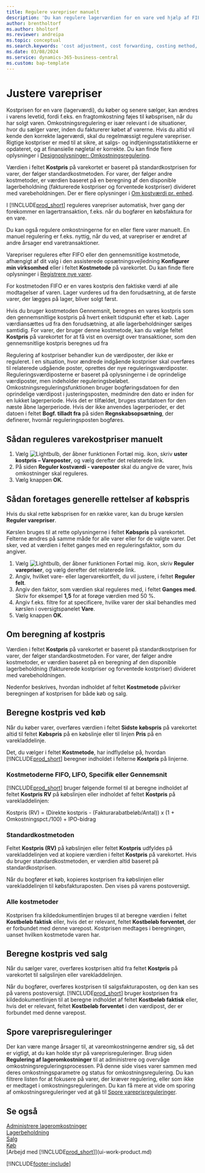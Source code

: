 ```yaml
---
title: Regulere varepriser manuelt
description: 'Du kan regulere lagerværdien for en vare ved hjælp af FIFO eller gennemsnitlige kostmetoder, f.eks., når varepriser ændres af andre årsager end transaktioner.'
author: brentholtorf
ms.author: bholtorf
ms.reviewer: andreipa
ms.topic: conceptual
ms.search.keywords: 'cost adjustment, cost forwarding, costing method, inventory valuation, costing'
ms.date: 03/08/2024
ms.service: dynamics-365-business-central
ms.custom: bap-template
---
```

# <a name="adjust-item-costs"></a>Justere varepriser

Kostprisen for en vare (lagerværdi), du køber og senere sælger, kan ændres i varens levetid, fordi f.eks. en fragtomkostning føjes til købsprisen, når du har solgt varen. Omkostningsregulering er især relevant i de situationer, hvor du sælger varer, inden du fakturerer købet af varerne. Hvis du altid vil kende den korrekte lagerværdi, skal du regelmæssigt regulere varepriser. Rigtige kostpriser er med til at sikre, at salgs- og indtjeningsstatistikkerne er opdateret, og at finansielle nøgletal er korrekte. Du kan finde flere oplysninger i [Designoplysninger: Omkostningsregulering](design-details-cost-adjustment.md).

Værdien i feltet **Kostpris** på varekortet er baseret på standardkostprisen for varer, der følger standardkostmetoden. For varer, der følger andre kostmetoder, er værdien baseret på en beregning af den disponible lagerbeholdning (fakturerede kostpriser og forventede kostpriser) divideret med varebeholdningen. Der er flere oplysninger i [Om kostværdi pr. enhed](inventory-how-adjust-item-costs.md#understanding-unit-cost-calculation).

I [!INCLUDE[prod_short](includes/prod_short.md)] reguleres varepriser automatisk, hver gang der forekommer en lagertransaktion, f.eks. når du bogfører en købsfaktura for en vare.

Du kan også regulere omkostningerne for en eller flere varer manuelt. En manuel regulering er f.eks. nyttig, når du ved, at varepriser er ændret af andre årsager end varetransaktioner.

Varepriser reguleres efter FIFO eller den gennemsnitlige kostmetode, afhængigt af dit valg i den assisterede opsætningsvejledning **Konfigurer min virksomhed** eller i feltet **Kostmetode** på varekortet. Du kan finde flere oplysninger i [Registrere nye varer](inventory-how-register-new-items.md).  

For kostmetoden FIFO er en vares kostpris den faktiske værdi af alle modtagelser af varen. Lager vurderes ud fra den forudsætning, at de første varer, der lægges på lager, bliver solgt først.

Hvis du bruger kostmetoden Gennemsnit, beregnes en vares kostpris som den gennemsnitlige kostpris på hvert enkelt tidspunkt efter et køb. Lager værdiansættes ud fra den forudsætning, at alle lagerbeholdninger sælges samtidig. For varer, der bruger denne kostmetode, kan du vælge feltet **Kostpris** på varekortet for at få vist en oversigt over transaktioner, som den gennemsnitlige kostpris beregnes ud fra

Regulering af kostpriser behandler kun de værdiposter, der ikke er reguleret. I en situation, hvor ændrede indgående kostpriser skal overføres til relaterede udgående poster, oprettes der nye reguleringsværdiposter. Reguleringsværdiposterne er baseret på oplysningerne i de oprindelige værdiposter, men indeholder reguleringsbeløbet. Omkostningsreguleringsfunktionen bruger bogføringsdatoen for den oprindelige værdipost i justeringsposten, medmindre den dato er inden for en lukket lagerperiode. Hvis det er tilfældet, bruges startdatoen for den næste åbne lagerperiode. Hvis der ikke anvendes lagerperioder, er det datoen i feltet **Bogf. tilladt fra** på siden **Regnskabsopsætning**, der definerer, hvornår reguleringsposten bogføres.

## <a name="to-adjust-item-costs-manually"></a>Sådan reguleres varekostpriser manuelt

1. Vælg ![Lightbulb, der åbner funktionen Fortæl mig.](media/ui-search/search_small.png "Fortæl mig, hvad du vil foretage dig") ikon, skriv **uster kostpris – Vareposter**, og vælg derefter det relaterede link.
2. På siden **Reguler kostværdi - vareposter** skal du angive de varer, hvis omkostninger skal reguleres.
3. Vælg knappen **OK**.

## <a name="to-make-general-changes-in-the-direct-unit-cost"></a>Sådan foretages generelle rettelser af købspris

Hvis du skal rette købsprisen for en række varer, kan du bruge kørslen **Reguler varepriser**.  

Kørslen bruges til at rette oplysningerne i feltet **Købspris** på varekortet. Felterne ændres på samme måde for alle varer eller for de valgte varer. Det sker, ved at værdien i feltet ganges med en reguleringsfaktor, som du angiver.  

1. Vælg ![Lightbulb, der åbner funktionen Fortæl mig.](media/ui-search/search_small.png "Fortæl mig, hvad du vil foretage dig") ikon, skriv **Reguler varepriser**, og vælg derefter det relaterede link.  
2. Angiv, hvilket vare- eller lagervarekortfelt, du vil justere, i feltet **Reguler felt**.  
3. Angiv den faktor, som værdien skal reguleres med, i feltet **Ganges med**. Skriv for eksempel **1,5** for at forøge værdien med 50 %.  
4. Angiv f.eks. filtre for at specificere, hvilke varer der skal behandles med kørslen i oversigtspanelet **Vare**.  
5. Vælg knappen **OK**.  

## <a name="understanding-unit-cost-calculation"></a>Om beregning af kostpris

Værdien i feltet **Kostpris** på varekortet er baseret på standardkostprisen for varer, der følger standardkostmetoden. For varer, der følger andre kostmetoder, er værdien baseret på en beregning af den disponible lagerbeholdning (fakturerede kostpriser og forventede kostpriser) divideret med varebeholdningen.  

Nedenfor beskrives, hvordan indholdet af feltet **Kostmetode** påvirker beregningen af kostprisen for både køb og salg.  

## <a name="unit-cost-calculation-for-purchases"></a>Beregne kostpris ved køb

Når du køber varer, overføres værdien i feltet **Sidste købspris** på varekortet altid til feltet **Købspris** på en købslinje eller til linjen **Pris** på en varekladdelinje.  

Det, du vælger i feltet **Kostmetode**, har indflydelse på, hvordan [!INCLUDE[prod_short](includes/prod_short.md)] beregner indholdet i felterne **Kostpris** på linjerne.  

### <a name="fifo-lifo-specific-or-average-costing-methods"></a>Kostmetoderne FIFO, LIFO, Specifik eller Gennemsnit

[!INCLUDE[prod_short](includes/prod_short.md)] bruger følgende formel til at beregne indholdet af feltet **Kostpris RV** på købslinjen eller indholdet af feltet **Kostpris** på varekladdelinjen:  

Kostpris (RV) = (Direkte kostpris - (Fakturarabatbeløb/Antal)) x (1 + Omkostningspct./100) + IPO-bidrag  

### <a name="standard-costing-method"></a>Standardkostmetoden

Feltet **Kostpris (RV)** på købslinjen eller feltet **Kostpris** udfyldes på varekladdelinjen ved at kopiere værdien i feltet **Kostpris** på varekortet. Hvis du bruger standardkostmetoden, er værdien altid baseret på standardkostprisen.  

Når du bogfører et køb, kopieres kostprisen fra købslinjen eller varekladdelinjen til købsfakturaposten. Den vises på varens postoversigt.  

### <a name="all-costing-methods"></a>Alle kostmetoder

Kostprisen fra kildedokumentlinjen bruges til at beregne værdien i feltet **Kostbeløb faktisk** eller, hvis det er relevant, feltet **Kostbeløb forventet**, der er forbundet med denne varepost. Kostprisen medtages i beregningen, uanset hvilken kostmetode varen har.  

## <a name="unit-cost-calculation-for-sales"></a>Beregne kostpris ved salg

Når du sælger varer, overføres kostprisen altid fra feltet **Kostpris** på varekortet til salgslinjen eller varekladdelinjen.  

Når du bogfører, overføres kostprisen til salgsfakturaposten, og den kan ses på varens postoversigt. [!INCLUDE[prod_short](includes/prod_short.md)] bruger kostprisen fra kildedokumentlinjen til at beregne indholdet af feltet **Kostbeløb faktisk** eller, hvis det er relevant, feltet **Kostbeløb forventet** i den værdipost, der er forbundet med denne varepost.  

## <a name="track-item-cost-adjustments"></a>Spore vareprisreguleringer

Der kan være mange årsager til, at vareomkostningerne ændrer sig, så det er vigtigt, at du kan holde styr på vareprisreguleringer. Brug siden **Regulering af lageromkostninger** til at administrere og overvåge omkostningsreguleringsprocessen. På denne side vises varer sammen med deres omkostningsparametre og status for omkostningsregulering. Du kan filtrere listen for at fokusere på varer, der kræver regulering, eller som ikke er medtaget i omkostningsreguleringen. Du kan få mere at vide om sporing af omkostningsreguleringer ved at gå til [Spore vareprisreguleringer](finance-track-inventory-costs.md).

## <a name="see-also"></a>Se også

[Administrere lageromkostninger](finance-manage-inventory-costs.md)  
[Lagerbeholdning](inventory-manage-inventory.md)  
[Salg](sales-manage-sales.md)  
[Køb](purchasing-manage-purchasing.md)  
[Arbejd med [!INCLUDE[prod_short](includes/prod_short.md)]](ui-work-product.md)

[!INCLUDE[footer-include](includes/footer-banner.md)]
